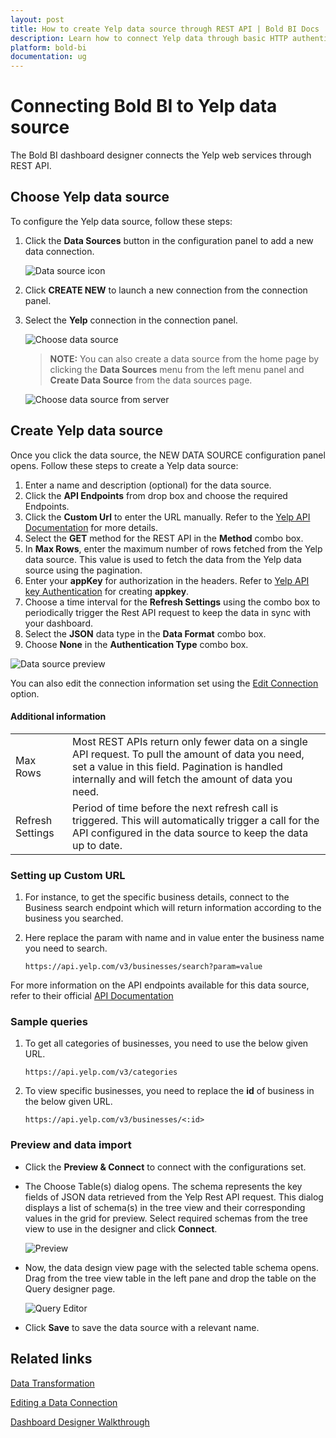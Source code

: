 ```yaml
---
layout: post
title: How to create Yelp data source through REST API | Bold BI Docs
description: Learn how to connect Yelp data through basic HTTP authentication and create a data source for the dashboards using Bold BI & embed them in any Web applications.
platform: bold-bi 
documentation: ug
---
```


# Connecting Bold BI to Yelp data source
The Bold BI dashboard designer connects the Yelp web services through REST API.

## Choose Yelp data source

To configure the Yelp data source, follow these steps:
1. Click the **Data Sources** button in the configuration panel to add a new data connection.

   ![Data source icon](/static/assets/embedded/working-with-datasource/data-connectors/images/common/DataSourcesIcon.png)
   
2. Click **CREATE NEW** to launch a new connection from the connection panel.
3. Select the **Yelp** connection in the connection panel.

   ![Choose data source](/static/assets/embedded/working-with-datasource/data-connectors/images/Yelp/yelpDS.png)

   > **NOTE:** You can also create a data source from the home page by clicking the **Data Sources** menu from the left menu panel and **Create Data Source** from the data sources page.

   ![Choose data source from server](/static/assets/embedded/working-with-datasource/data-connectors/images/Yelp/yelpDS_server.png)

## Create Yelp data source
Once you click the data source, the NEW DATA SOURCE configuration panel opens. Follow these steps to create a Yelp data source:
1.  Enter a name and description (optional) for the data source.
2.  Click the **API Endpoints** from drop box and choose the required Endpoints.
3.  Click the **Custom Url** to enter the URL manually. Refer to the [Yelp API Documentation](https://www.yelp.com/developers/documentation/v3) for more details.
4.  Select the **GET** method for the REST API in the **Method** combo box.
5.  In **Max Rows**, enter the maximum number of rows fetched from the Yelp data source. This value is used to fetch the data from the Yelp data source using the pagination.
6.  Enter your **appKey** for authorization in the headers. Refer to  [Yelp API key Authentication](https://www.yelp.com/developers/documentation/v3/authentication) for creating **appkey**.
7.  Choose a time interval for the **Refresh Settings** using the combo box to periodically trigger the Rest API request to keep the data in sync with your dashboard.
8.  Select the **JSON** data type in the **Data Format** combo box.
9.  Choose **None** in the **Authentication Type** combo box.  

 ![Data source preview](/static/assets/embedded/working-with-datasource/data-connectors/images/Yelp/DataSourcesView.png)  

You can also edit the connection information set using the  [Edit Connection](/embedded-bi/working-with-data-source/editing-a-data-connection/) option.

#### Additional information
<table width="600">
<tr>
<td>
Max Rows
</td>
<td>
Most REST APIs return only fewer data on a single API request. To pull the amount of data you need, set a value in this field.  
Pagination is handled internally and will fetch the amount of data you need.
</td>
</tr>
<tr>
<td>
Refresh Settings
</td>
<td>
Period of time before the next refresh call is triggered. This will automatically trigger a call for the API configured in the data source to keep the data up to date.
</td>
</tr>
</table>

### Setting up Custom URL
1. For instance, to get the specific business details, connect to the Business search endpoint which will return information according to the business you searched.  
2. Here replace the param with name and in value enter the business name you need to search. 

   `https://api.yelp.com/v3/businesses/search?param=value`

For more information on the API endpoints available for this data source, refer to their official [API Documentation](https://www.yelp.com/developers/documentation/v3)
   

### Sample queries

1. To get all categories of businesses, you need to use the below given URL.

   `https://api.yelp.com/v3/categories`

2. To view specific businesses, you need to replace the **id** of business in the below given URL.

   `https://api.yelp.com/v3/businesses/<:id>`


### Preview and data import
* Click the **Preview & Connect** to connect with the configurations set.
* The Choose Table(s) dialog opens. The schema represents the key fields of JSON data retrieved from the Yelp Rest API request. This dialog displays a list of schema(s) in the tree view and their corresponding values in the grid for preview. Select required schemas from the tree view to use in the designer and click **Connect**.

   ![Preview](/static/assets/embedded/working-with-datasource/data-connectors/images/common/Preview.png)

* Now, the data design view page with the selected table schema opens. Drag from the tree view table in the left pane and drop the table on the Query designer page.

   ![Query Editor](/static/assets/embedded/working-with-datasource/data-connectors/images/common/QueryEditor.png)

* Click **Save** to save the data source with a relevant name.

## Related links
[Data Transformation](/embedded-bi/working-with-data-source/transforming-data/joining-table/)

[Editing a Data Connection](/embedded-bi/working-with-data-source/editing-a-data-connection/)   

[Dashboard Designer Walkthrough](/embedded-bi/getting-started/quick-start/)